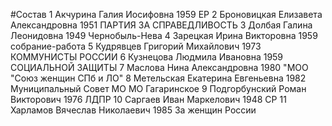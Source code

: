 #Состав
1 Акчурина Галия Иосифовна 1959 ЕР
2 Броновицкая Елизавета Александровна 1951 ПАРТИЯ ЗА СПРАВЕДЛИВОСТЬ
3 Долбая Галина Леонидовна 1949 Чернобыль-Нева
4 Зарецкая Ирина Викторовна 1959 собрание-работа
5 Кудрявцев Григорий Михайлович 1973 КОММУНИСТЫ РОССИИ
6 Кузнецова Людмила Ивановна 1959 СОЦИАЛЬНОЙ ЗАЩИТЫ
7 Маслова Нина Александровна 1980 \"МОО \"Союз женщин СПб и ЛО\"
8 Метельская Екатерина Евгеньевна 1982 Муниципальный Совет МО МО Гагаринское
9 Подгорбунский Роман Викторович 1976 ЛДПР
10 Саргаев Иван Маркелович 1948 СР
11 Харламов Вячеслав Николаевич 1985 За женщин России
